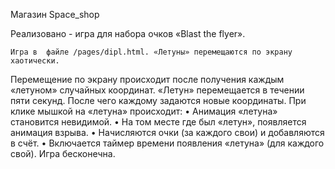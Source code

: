 Магазин Space_shop


Реализовано - игра для набора  очков «Blast the flyer».

	Игра в  файле /pages/dipl.html. «Летуны» перемещаются по экрану хаотически.
  Перемещение по экрану происходит после получения каждым «летуном» случайных координат.
  «Летун» перемещается в течении пяти секунд. После чего каждому задаются новые координаты.
	При клике мышкой на «летуна» происходит:
    • Анимация «летуна» становится невидимой.
    • На том месте где был «летун», появляется анимация взрыва.
    • Начисляются очки (за каждого свои) и добавляются в счёт.
    • Включается таймер времени появления «летуна» (для каждого свой).
	Игра бесконечна.
